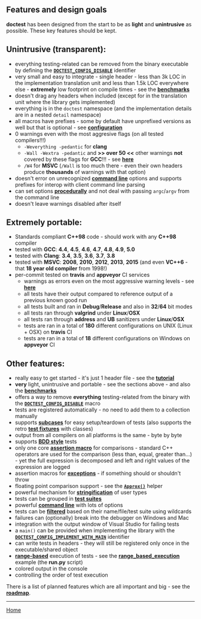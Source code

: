 ## Features and design goals

**doctest** has been designed from the start to be as **light** and **unintrusive** as possible. These key features should be kept.

## Unintrusive (transparent):

- everything testing-related can be removed from the binary executable by defining the [**```DOCTEST_CONFIG_DISABLE```**](configuration.md) identifier
- very small and easy to integrate - single header - less than 3k LOC in the implementation translation unit and less than 1.5k LOC everywhere else - **extremely** low footprint on compile times - see the [**benchmarks**](benchmarks.md)
- doesn't drag any headers when included (except for in the translation unit where the library gets implemented)
- everything is in the ```doctest``` namespace (and the implementation details are in a nested ```detail``` namespace)
- all macros have prefixes - some by default have unprefixed versions as well but that is optional - see [**configuration**](configuration.md)
- 0 warnings even with the most aggresive flags (on all tested compilers!!!)
	- ```-Weverything -pedantic``` for **clang**
	- ```-Wall -Wextra -pedantic``` and **>> over 50 <<** other warnings **not** covered by these flags for **GCC**!!! - see [**here**](../../scripts/common.cmake#L59)
	- ```/W4``` for **MSVC** (```/Wall``` is too much there - even their own headers produce **thousands** of warnings with that option)
- doesn't error on unrecognized [**command line**](commandline.md) options and supports prefixes for interop with client command line parsing
- can set options [**procedurally**](main.md) and not deal with passing ```argc```/```argv``` from the command line
- doesn't leave warnings disabled after itself

## Extremely portable:

- Standards compliant **C++98** code - should work with any **C++98** compiler
- tested with **GCC**: **4.4**, **4.5**, **4.6**, **4.7**, **4.8**, **4.9**, **5.0**
- tested with **Clang**: **3.4**, **3.5**, **3.6**, **3.7**, **3.8**
- tested with **MSVC**: **2008**, **2010**, **2012**, **2013**, **2015** (and even **VC++6** - that **18 year old compiler** from 1998!)
- per-commit tested on **travis** and **appveyor** CI services
	- warnings as errors even on the most aggressive warning levels - see [**here**](../../scripts/common.cmake#L59)
	- all tests have their output compared to reference output of a previous known good run
	- all tests built and ran in **Debug**/**Release** and also in **32**/**64** bit modes
	- all tests ran through **valgrind** under **Linux**/**OSX**
	- all tests ran through **address** and **UB** sanitizers under **Linux**/**OSX**
	- tests are ran in a total of **180** different configurations on UNIX (Linux + OSX) on **travis** CI
	- tests are ran in a total of **18** different configurations on Windows on **appveyor** CI

## Other features:

- really easy to get started - it's just 1 header file - see the [**tutorial**](tutorial.md)
- **very** light, unintrusive and portable - see the sections above - and also the [**benchmarks**](benchmarks.md)
- offers a way to remove **everything** testing-related from the binary with the [**```DOCTEST_CONFIG_DISABLE```**](configuration.md) macro
- tests are registered automatically - no need to add them to a collection manually
- supports [**subcases**](testcases.md) for easy setup/teardown of tests (also supports the retro [**test fixtures**](testcases.md#) with classes)
- output from all compilers on all platforms is the same - byte by byte
- supports [**BDD style**](testcases.md) tests
- only one core [**assertion macro**](assertions.md) for comparisons - standard C++ operators are used for the comparison (less than, equal, greater than...) - yet the full expression is decomposed and left and right values of the expression are logged
- assertion macros for [**exceptions**](assertions.md) - if something should or shouldn't throw
- floating point comparison support - see the [**```Approx()```**](assertions.md#floating-point-comparisons) helper
- powerful mechanism for [**stringification**](stringification.md) of user types
- tests can be grouped in [**test suites**](testcases.md)
- powerful [**command line**](commandline.md) with lots of options
- tests can be [**filtered**](commandline.md) based on their name/file/test suite using wildcards
- failures can (optionally) break into the debugger on Windows and Mac
- integration with the output window of Visual Studio for failing tests
- a ```main()``` can be provided when implementing the library with the [**```DOCTEST_CONFIG_IMPLEMENT_WITH_MAIN```**](main.md) identifier
- can write tests in headers - they will still be registered only once in the executable/shared object
- [**range-based**](commandline.md) execution of tests - see the [**range_based_execution**](../../examples/range_based_execution/) example (the **run.py** script)
- colored output in the console
- controlling the order of test execution

There is a list of planned features which are all important and big - see the [**roadmap**](roadmap.md).

---------------

[Home](readme.md#reference)
